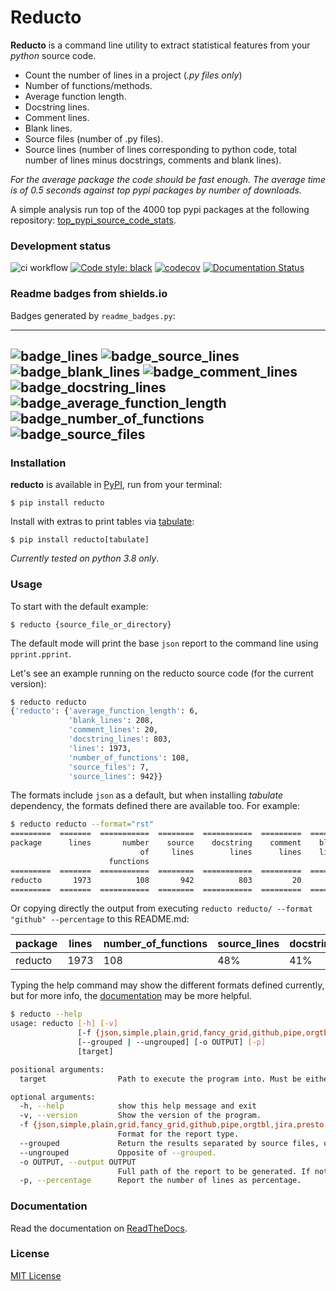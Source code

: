 # Reducto

**Reducto** is a command line utility to extract statistical features from your 
_python_ source code.

- Count the number of lines in a project (_.py files only_)
- Number of functions/methods.
- Average function length.
- Docstring lines.
- Comment lines.
- Blank lines.
- Source files (number of .py files).
- Source lines (number of lines corresponding to python code, total number of lines minus docstrings, comments and blank lines).

*For the average package the code should be fast enough. The average time is of 0.5 seconds against
top pypi packages by number of downloads.*

A simple analysis run top of the 4000 top pypi packages at the following repository: 
[top_pypi_source_code_stats](https://github.com/plaguss/top_pypi_source_code_stats).

### Development status

![ci workflow](https://github.com/plaguss/reducto/actions/workflows/ci.yml/badge.svg)
[![Code style: black](https://img.shields.io/badge/code%20style-black-000000.svg)](https://github.com/psf/black)
[![codecov](https://codecov.io/gh/plaguss/reducto/branch/main/graph/badge.svg?token=AVKH6TS7G7)](https://codecov.io/gh/plaguss/reducto)
[![Documentation Status](https://readthedocs.org/projects/reducto/badge/?version=latest)](https://reducto.readthedocs.io/en/latest/?badge=latest)

### Readme badges from shields.io

Badges generated by `readme_badges.py`:

--- 
![badge_lines](https://img.shields.io/badge/lines-1974-green?logo=python&color=ffd43b)
![badge_source_lines](https://img.shields.io/badge/source_lines-48%25-green?logo=python&color=ffd43b)
![badge_blank_lines](https://img.shields.io/badge/blank_lines-11%25-green?logo=python&color=ffd43b)
![badge_comment_lines](https://img.shields.io/badge/comment_lines-1%25-green?logo=python&color=ffd43b)
![badge_docstring_lines](https://img.shields.io/badge/docstring_lines-41%25-green?logo=python&color=ffd43b)
![badge_average_function_length](https://img.shields.io/badge/average_function_length-6-green?logo=python&color=ffd43b)
![badge_number_of_functions](https://img.shields.io/badge/number_of_functions-108-green?logo=python&color=ffd43b)
![badge_source_files](https://img.shields.io/badge/source_files-7-green?logo=python&color=ffd43b)
---

### Installation

**reducto** is available in [PyPI](https://pypi.org/project/reducto/), run from your terminal:

    $ pip install reducto

Install with extras to print tables via [tabulate](https://pypi.org/project/tabulate/):

    $ pip install reducto[tabulate]

_Currently tested on python 3.8 only_.

### Usage

To start with the default example:

    $ reducto {source_file_or_directory}

The default mode will print the base `json` report to the command line using `pprint.pprint`.

Let's see an example running on the reducto source code (for the current version):

```sh
$ reducto reducto
{'reducto': {'average_function_length': 6,
             'blank_lines': 208,
             'comment_lines': 20,
             'docstring_lines': 803,
             'lines': 1973,
             'number_of_functions': 108,
             'source_files': 7,
             'source_lines': 942}}
```

The formats include `json` as a default, but when installing _tabulate_ dependency,
the formats defined there are available too. For example:

```sh
$ reducto reducto --format="rst"
=========  =======  ===========  ========  ===========  =========  =======  ==========  ========
package      lines       number    source    docstring    comment    blank     average    source
                             of     lines        lines      lines    lines    function     files
                      functions                                                 length
=========  =======  ===========  ========  ===========  =========  =======  ==========  ========
reducto       1973          108       942          803         20      208           6         7
=========  =======  ===========  ========  ===========  =========  =======  ==========  ========
```

Or copying directly the output from executing `reducto reducto/ --format "github" --percentage`
to this README.md:

| package   |   lines |   number_of_functions | source_lines   | docstring_lines   | comment_lines   | blank_lines   |   average_function_length |   source_files |
|-----------|---------|-----------------------|----------------|-------------------|-----------------|---------------|---------------------------|----------------|
| reducto   |    1973 |                   108 | 48%            | 41%               | 1%              | 11%           |                         6 |              7 |

Typing the help command may show the different formats defined currently, but for more
info, the [documentation](#Documentation) may be more helpful.

```sh
$ reducto --help
usage: reducto [-h] [-v]
               [-f {json,simple,plain,grid,fancy_grid,github,pipe,orgtbl,jira,presto,pretty,psql,rst,mediawiki,moinmoin,youtrack,html,unsafehtml,latex,latex_raw,latex_booktabs,latex_longtable,tsv,textile}]
               [--grouped | --ungrouped] [-o OUTPUT] [-p]
               [target]

positional arguments:
  target                Path to execute the program into. Must be either a python package (directory containing an __init__.py) or a python source file {SRC.py}

optional arguments:
  -h, --help            show this help message and exit
  -v, --version         Show the version of the program.
  -f {json,simple,plain,grid,fancy_grid,github,pipe,orgtbl,jira,presto,pretty,psql,rst,mediawiki,moinmoin,youtrack,html,unsafehtml,latex,latex_raw,latex_booktabs,latex_longtable,tsv,textile}, --format {json,simple,plain,grid,fancy_grid,github,pipe,orgtbl,jira,presto,pretty,psql,rst,mediawiki,moinmoin,youtrack,html,unsafehtml,latex,latex_raw,latex_booktabs,latex_longtable,tsv,textile}
                        Format for the report type.
  --grouped             Return the results separated by source files, or grouped for the whole package. Only used when the target path is a package.
  --ungrouped           Opposite of --grouped.
  -o OUTPUT, --output OUTPUT
                        Full path of the report to be generated. If not given, redirects to stdout.
  -p, --percentage      Report the number of lines as percentage.

```

### Documentation

Read the documentation on [ReadTheDocs](https://reducto.readthedocs.io/en/latest/).

### License

[MIT License](https://github.com/plaguss/reducto/blob/main/LICENSE)
